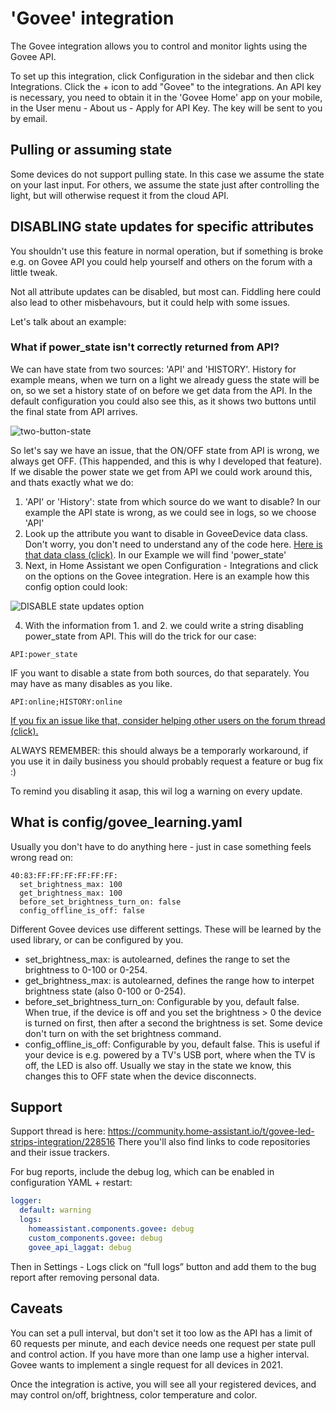 # 'Govee' integration

The Govee integration allows you to control and monitor lights using the Govee API.

To set up this integration, click Configuration in the sidebar and then click Integrations. Click the + icon to add "Govee" to the integrations. An API key
is necessary, you need to obtain it in the 'Govee Home' app on your mobile, in the User menu - About us - Apply for API Key. The key will be sent to you by email.

## Pulling or assuming state

Some devices do not support pulling state. In this case we assume the state on your last input.
For others, we assume the state just after controlling the light, but will otherwise request it from the cloud API.

## DISABLING state updates for specific attributes

You shouldn't use this feature in normal operation, but if something is broke e.g. on Govee API you could help yourself and others on the forum with a little tweak.

Not all attribute updates can be disabled, but most can. Fiddling here could also lead to other misbehavours, but it could help with some issues.

Let's talk about an example:

### What if power_state isn't correctly returned from API?

We can have state from two sources: 'API' and 'HISTORY'. History for example means, when we turn on a light we already guess the state will be on, so we set a history state of on before we get data from the API. In the default configuration you could also see this, as it shows two buttons until the final state from API arrives.

![two-button-state](https://community-assets.home-assistant.io/original/3X/d/7/d7d2ee09520672e7671fdeed5bb461fcfaab8493.png)

So let's say we have an issue, that the ON/OFF state from API is wrong, we always get OFF. (This happended, and this is why I developed that feature). If we disable the power state we get from API we could work around this, and thats exactly what we do:

1. 'API' or 'History': state from which source do we want to disable? In our example the API state is wrong, as we could see in logs, so we choose 'API'
2. Look up the attribute you want to disable in GoveeDevice data class. Don't worry, you don't need to understand any of the code here. [Here is that data class (click)](https://github.com/LaggAt/python-govee-api/blob/master/govee_api_laggat/govee_dtos.py). In our Example we will find 'power_state'
3. Next, in Home Assistant we open Configuration - Integrations and click on the options on the Govee integration. Here is an example how this config option could look:

![DISABLE state updates option](https://community-assets.home-assistant.io/original/3X/6/c/6cffe0de8b100ef4efc0e460482ff659b8f9444c.png)

4. With the information from 1. and 2. we could write a string disabling power_state from API. This will do the trick for our case:
```
API:power_state
```

IF you want to disable a state from both sources, do that separately. You may have as many disables as you like.
```
API:online;HISTORY:online
```

[If you fix an issue like that, consider helping other users on the forum thread (click).](https://community.home-assistant.io/t/govee-integration/228516/438?u=laggat)

ALWAYS REMEMBER: this should always be a temporarly workaround, if you use it in daily business you should probably request a feature or bug fix :)

To remind you disabling it asap, this wil log a warning on every update.

## What is config/govee_learning.yaml

Usually you don't have to do anything here - just in case something feels wrong read on:

```
40:83:FF:FF:FF:FF:FF:FF:
  set_brightness_max: 100
  get_brightness_max: 100
  before_set_brightness_turn_on: false
  config_offline_is_off: false
```

Different Govee devices use different settings. These will be learned by the used library, or can be configured by you.

* set_brightness_max: is autolearned, defines the range to set the brightness to 0-100 or 0-254.
* get_brightness_max: is autolearned, defines the range how to interpet brightness state (also 0-100 or 0-254).
* before_set_brightness_turn_on: Configurable by you, default false. When true, if the device is off and you set the brightness > 0 the device is turned on first, then after a second the brightness is set. Some device don't turn on with the set brightness command.
* config_offline_is_off: Configurable by you, default false. This is useful if your device is e.g. powered by a TV's USB port, where when the TV is off, the LED is also off. Usually we stay in the state we know, this changes this to OFF state when the device disconnects.

## Support

Support thread is here: <https://community.home-assistant.io/t/govee-led-strips-integration/228516>
There you'll also find links to code repositories and their issue trackers.

For bug reports, include the debug log, which can be enabled in configuration YAML + restart:

```YAML
logger:
  default: warning
  logs:
    homeassistant.components.govee: debug
    custom_components.govee: debug
    govee_api_laggat: debug
```

Then in Settings - Logs click on “full logs” button and add them to the bug report after removing personal data.

## Caveats

You can set a pull interval, but don't set it too low as the API has a limit of 60 requests per minute, and each device needs one request per state pull and control action.
If you have more than one lamp use a higher interval. Govee wants to implement a single request for all devices in 2021.

Once the integration is active, you will see all your registered devices, and may control on/off, brightness, color temperature and color.
